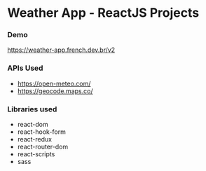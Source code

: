 # Weather App - ReactJS Projects

### Demo
https://weather-app.french.dev.br/v2

### APIs Used
* https://open-meteo.com/
* https://geocode.maps.co/

### Libraries used
* react-dom
* react-hook-form
* react-redux
* react-router-dom
* react-scripts
* sass
